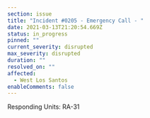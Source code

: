 ```yaml
---
section: issue
title: "Incident #0205 - Emergency Call - "
date: 2021-03-13T21:20:54.669Z
status: in_progress
pinned: ""
current_severity: disrupted
max_severity: disrupted
duration: ""
resolved_on: ""
affected:
  - West Los Santos
enableComments: false
---
```

Responding Units: RA-31